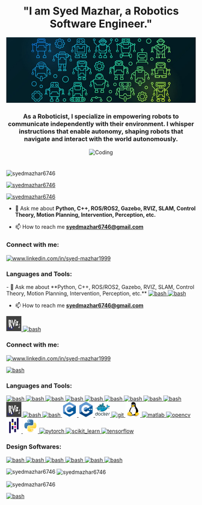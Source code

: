 <h1 align="center">"I am Syed Mazhar, a Robotics Software Engineer."</h1>


![MasterHead](final_banner.jpg)




<h3 align="center">As a Roboticist, I specialize in empowering robots to communicate independently with their environment. I whisper instructions that enable autonomy, shaping robots that navigate and interact with the world autonomously.</h3>


<p align="center">
  <img alt="Coding" width="400" src="https://cdn.dribbble.com/users/1162077/screenshots/3848914/programmer.gif" />
</p>


#
<p align="left"> <img src="https://komarev.com/ghpvc/?username=syedmazhar6746&label=Profile%20views&color=0e75b6&style=flat" alt="syedmazhar6746" /> </p>


<p align="left"> <a href="https://github.com/ryo-ma/github-profile-trophy"><img src="https://github-profile-trophy.vercel.app/?username=syedmazhar6746" alt="syedmazhar6746" /></a> </p>


<p align="left"> <a href="https://github.com/ryo-ma/github-profile-trophy"><img src="https://github-profile-trophy.vercel.app/?username=syedmazhar6746" alt="syedmazhar6746" /></a> </p>


- 💬 Ask me about **Python, C++, ROS/ROS2, Gazebo, RVIZ, SLAM, Control Theory, Motion Planning, Intervention, Perception, etc.**


- 📫 How to reach me **syedmazhar6746@gmail.com**


<h3 align="left">Connect with me:</h3>
<p align="left">
<a href="https://www.linkedin.com/in/syed-mazhar1999" target="blank"><img align="center" src="https://raw.githubusercontent.com/rahuldkjain/github-profile-readme-generator/master/src/images/icons/Social/linked-in-alt.svg" alt="www.linkedin.com/in/syed-mazhar1999" height="30" width="40" /></a>
</p>


<h3 align="left">Languages and Tools:</h3>
<p align="left"> 
- 💬 Ask me about **Python, C++, ROS/ROS2, Gazebo, RVIZ, SLAM, Control Theory, Motion Planning, Intervention, Perception, etc.**

<a href="https://ompl.kavrakilab.org/" target="_blank" rel="noreferrer"> 
  <img src="https://omplcement.com/wp-content/uploads/2022/05/omp-logo.png" alt="bash" width="40" height="40"/> 
</a> 


<a href="http://wiki.ros.org/urdf" target="_blank" rel="noreferrer"> 
  <img src="https://res.cloudinary.com/practicaldev/image/fetch/s--lcXNCilX--/c_limit%2Cf_auto%2Cfl_progressive%2Cq_auto%2Cw_800/https://admantium.com/images/blog/ros04_final_robot.png" alt="bash" width="40" height="40"/> 
</a> 

- 📫 How to reach me **syedmazhar6746@gmail.com**

<a href="http://wiki.ros.org/rviz" target="_blank" rel="noreferrer"> 
  <img src="https://raw.githubusercontent.com/ros-visualization/rviz/noetic-devel/images/splash.png" alt="bash" width="40" height="40"/> 
</a> 



<a href="https://docs.ros.org/en/humble/index.html" target="_blank" rel="noreferrer"> 
  <img src="https://miro.medium.com/v2/resize:fit:750/1*zoGgd0cRhHg8CV-E7wiBQw.jpeg" alt="bash" width="40" height="40"/> 
</a> 
<h3 align="left">Connect with me:</h3>
<p align="left">
<a href="https://www.linkedin.com/in/syed-mazhar1999" target="blank"><img align="center" src="https://raw.githubusercontent.com/rahuldkjain/github-profile-readme-generator/master/src/images/icons/Social/linked-in-alt.svg" alt="www.linkedin.com/in/syed-mazhar1999" height="30" width="40" /></a>
</p>


<a href="https://shapely.readthedocs.io/en/stable/manual.html" target="_blank" rel="noreferrer"> 
  <img src="https://sspinnovations.com/wp-content/uploads/2024/01/cool-2024-fig5.png" alt="bash" width="40" height="40"/> 
</a> 


<h3 align="left">Languages and Tools:</h3>
<p align="left"> 

<a href="https://www.overleaf.com/" target="_blank" rel="noreferrer"> 
  <img src="https://www.weizmann.ac.il/WIT/sites/WIT/files/styles/sidebar_image/public/sidebar_images/overleaf_logo.png?itok=KsMHkdpR" alt="bash" width="40" height="40"/> 
</a> 

<a href="https://ompl.kavrakilab.org/" target="_blank" rel="noreferrer"> 
  <img src="https://omplcement.com/wp-content/uploads/2022/05/omp-logo.png" alt="bash" width="40" height="40"/> 
</a> 


<a href="https://www.behaviortree.dev/" target="_blank" rel="noreferrer"> 
  <img src="https://www.behaviortree.dev/img/logo.png" alt="bash" width="40" height="40"/> 
</a> 

<a href="https://gymnasium.farama.org/index.html" target="_blank" rel="noreferrer"> 
  <img src="https://cdn-images-1.medium.com/v2/resize:fit:791/1*BY5NA77e54PDoBWiaKHufw.png" alt="bash" width="40" height="40"/> 
</a> 

<a href="https://www.staubli.com/de/en/robotics/products/robot-software/staeubli-robotics-suite.html" target="_blank" rel="noreferrer"> 
  <img src="https://encrypted-tbn0.gstatic.com/images?q=tbn:ANd9GcRFjKRg-yTF8-Ovsm_jxME0EWBKchYTyrAG1-hIhlYDRg&s" alt="bash" width="40" height="40"/> 
<a href="http://wiki.ros.org/urdf" target="_blank" rel="noreferrer"> 
  <img src="https://res.cloudinary.com/practicaldev/image/fetch/s--lcXNCilX--/c_limit%2Cf_auto%2Cfl_progressive%2Cq_auto%2Cw_800/https://admantium.com/images/blog/ros04_final_robot.png" alt="bash" width="40" height="40"/> 
</a> 

<a href="https://playerproject.github.io/stage/" target="_blank" rel="noreferrer"> 
  <img src="https://playerproject.github.io/assets/img/fasr.png" alt="bash" width="40" height="40"/> 
</a> 

<a href="https://stonefish.readthedocs.io/en/latest/" target="_blank" rel="noreferrer"> 
  <img src="https://stonefish-ros.readthedocs.io/en/latest/_static/logo.svg" alt="bash" width="40" height="40"/> 
</a> 


<a href="https://gazebosim.org/home" target="_blank" rel="noreferrer"> 
  <img src="https://avatars.githubusercontent.com/u/1743799?s=280&v=4" alt="bash" width="40" height="40"/> 
<a href="http://wiki.ros.org/rviz" target="_blank" rel="noreferrer"> 
  <img src="https://raw.githubusercontent.com/ros-visualization/rviz/noetic-devel/images/splash.png" alt="bash" width="40" height="40"/> 
</a> 


<a href="https://www.gnu.org/software/bash/" target="_blank" rel="noreferrer"> 
  <img src="https://www.vectorlogo.zone/logos/gnu_bash/gnu_bash-icon.svg" alt="bash" width="40" height="40"/> 
</a> 
<a href="https://www.ros.org/" target="_blank" rel="noreferrer"> 
  <img src="https://cdn.hiastro.com/wp-content/uploads/2022/07/17191706/ros-logo.jpg" alt="bash" width="40" height="40"/> 
</a> 
<a href="https://www.cprogramming.com/" target="_blank" rel="noreferrer"> <img src="https://raw.githubusercontent.com/devicons/devicon/master/icons/c/c-original.svg" alt="c" width="40" height="40"/> </a> <a href="https://www.w3schools.com/cpp/" target="_blank" rel="noreferrer"> <img src="https://raw.githubusercontent.com/devicons/devicon/master/icons/cplusplus/cplusplus-original.svg" alt="cplusplus" width="40" height="40"/> </a> <a href="https://www.docker.com/" target="_blank" rel="noreferrer"> <img src="https://raw.githubusercontent.com/devicons/devicon/master/icons/docker/docker-original-wordmark.svg" alt="docker" width="40" height="40"/> </a> <a href="https://git-scm.com/" target="_blank" rel="noreferrer"> <img src="https://www.vectorlogo.zone/logos/git-scm/git-scm-icon.svg" alt="git" width="40" height="40"/> </a> <a href="https://www.linux.org/" target="_blank" rel="noreferrer"> <img src="https://raw.githubusercontent.com/devicons/devicon/master/icons/linux/linux-original.svg" alt="linux" width="40" height="40"/> </a> <a href="https://www.mathworks.com/" target="_blank" rel="noreferrer"> <img src="https://upload.wikimedia.org/wikipedia/commons/2/21/Matlab_Logo.png" alt="matlab" width="40" height="40"/> </a> <a href="https://opencv.org/" target="_blank" rel="noreferrer"> <img src="https://www.vectorlogo.zone/logos/opencv/opencv-icon.svg" alt="opencv" width="40" height="40"/> </a> <a href="https://pandas.pydata.org/" target="_blank" rel="noreferrer"> <img src="https://raw.githubusercontent.com/devicons/devicon/2ae2a900d2f041da66e950e4d48052658d850630/icons/pandas/pandas-original.svg" alt="pandas" width="40" height="40"/> </a> <a href="https://www.python.org" target="_blank" rel="noreferrer"> <img src="https://raw.githubusercontent.com/devicons/devicon/master/icons/python/python-original.svg" alt="python" width="40" height="40"/> </a> <a href="https://pytorch.org/" target="_blank" rel="noreferrer"> <img src="https://www.vectorlogo.zone/logos/pytorch/pytorch-icon.svg" alt="pytorch" width="40" height="40"/> </a> <a href="https://scikit-learn.org/" target="_blank" rel="noreferrer"> <img src="https://upload.wikimedia.org/wikipedia/commons/0/05/Scikit_learn_logo_small.svg" alt="scikit_learn" width="40" height="40"/> </a> <a href="https://www.tensorflow.org" target="_blank" rel="noreferrer"> <img src="https://www.vectorlogo.zone/logos/tensorflow/tensorflow-icon.svg" alt="tensorflow" width="40" height="40"/> </a> </p>

<h3 align="left">Design Softwares:</h3>
<p align="left"> 

<a href="https://www.solidworks.com/" target="_blank" rel="noreferrer"> 
  <img src="https://cdn.worldvectorlogo.com/logos/solidworks.svg" alt="bash" width="40" height="40"/> 
</a> 

<a href="https://www.ptc.com/en/products/creo" target="_blank" rel="noreferrer"> 
  <img src="https://5.imimg.com/data5/SELLER/Default/2023/9/342780310/BO/QU/BJ/11492687/ptc-creo-elements-software-500x500.png" alt="bash" width="40" height="40"/> 

<a href="https://docs.ros.org/en/humble/index.html" target="_blank" rel="noreferrer"> 
  <img src="https://miro.medium.com/v2/resize:fit:750/1*zoGgd0cRhHg8CV-E7wiBQw.jpeg" alt="bash" width="40" height="40"/> 
</a> 


<a href="https://solidedge.siemens.com/en/" target="_blank" rel="noreferrer"> 
  <img src="https://encrypted-tbn0.gstatic.com/images?q=tbn:ANd9GcRPQyhRuU0zwfXiiNZTNCyGzm9UhvczlKt8TXtyjdugiO90CTD0jLMVupeSmHufdBTfMW4&usqp=CAU" alt="bash" width="40" height="40"/> 
</a> 


<a href="https://www.autodesk.de/products/autocad/overview?mktvar002=4341321|SEM|19637528795|161032024319|kwd-14891210&utm_source=GGL&utm_medium=SEM&utm_campaign=GGL_ACAD_AutoCAD_EMEA_DE_eComm_SEM_BR_New_MIX_0000_4341321-Industry&utm_id=4341321&utm_term=kwd-14891210&mkwid=s|pcrid|698169980597|pkw|autocad|pmt|e|pdv|c|slid||pgrid|161032024319|ptaid|kwd-14891210|pid|&utm_medium=cpc&utm_source=google&utm_campaign&utm_term=autocad&utm_content=s|pcrid|698169980597|pkw|autocad|pmt|e|pdv|c|slid||pgrid|161032024319|ptaid|kwd-14891210|&gad_source=1&gclid=CjwKCAjw3NyxBhBmEiwAyofDYdwow1Js9CQz3DN9sFGmGQkxsfjpLZUfHEjy1b6oGiNcGo-in8a0nhoC9H8QAvD_BwE&ef_id=ZeMXVAAAALMHvwN-:20240505115930:s&term=1-YEAR&tab=subscription&plc=ACDIST" target="_blank" rel="noreferrer"> 
  <img src="https://1000logos.net/wp-content/uploads/2023/04/AutoCAD-logo.png" alt="bash" width="40" height="40"/> 
<a href="https://shapely.readthedocs.io/en/stable/manual.html" target="_blank" rel="noreferrer"> 
  <img src="https://sspinnovations.com/wp-content/uploads/2024/01/cool-2024-fig5.png" alt="bash" width="40" height="40"/> 
</a> 

</p>


<p><img align="left" src="https://github-readme-stats.vercel.app/api/top-langs?username=syedmazhar6746&show_icons=true&locale=en&layout=compact" alt="syedmazhar6746" /></p>


<p>&nbsp;<img align="center" src="https://github-readme-stats.vercel.app/api?username=syedmazhar6746&show_icons=true&locale=en" alt="syedmazhar6746" /></p>


<p><img align="center" src="https://github-readme-streak-stats.herokuapp.com/?user=syedmazhar6746&" alt="syedmazhar6746" /></p>
<a href="https://www.overleaf.com/" target="_blank" rel="noreferrer"> 
  <img src="https://www.weizmann.ac.il/WIT/sites/WIT/files/styles/sidebar_image/public/sidebar_images/overleaf_logo.png?itok=KsMHkdpR" alt="bash" width="40" height="40"/> 
</a> 
